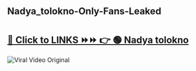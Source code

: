 
 ## Nadya_tolokno-Only-Fans-Leaked

# <h2><a href="https://clipsfans.com/Nadya_tolokno&ref=git">🔗 Click to LINKS ⏩⏩ 👉 🟢 Nadya tolokno </a></h2>

<a href="https://clipsfans.com/Nadya_tolokno&ref=git" rel="nofollow" data-target="animated-image.originalLink"><img src="https://i.ibb.co.com/xMMVF88/686577567.gif" alt="Viral Video Original" style="max-width: 100%; display: inline-block;" data-target="animated-image.originalImage"></a>
